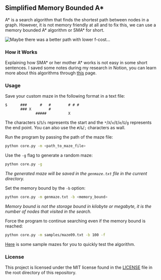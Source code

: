 ## Simplified Memory Bounded A*

A* is a search algorithm that finds the shortest path between nodes in a graph. However, it is not memory friendly at all and to fix this, we can use a memory bounded A* algorithm or SMA* for short.

![Maybe there was a better path with lower f-cost...](https://media.giphy.com/media/MRWCFJXVNyc8es2rHO/giphy.gif)

### How it Works

Explaining how SMA* or her mother A* works is not easy in some short sentences. I saved some notes during my research in Notion, you can learn more about this algorithms through [this](https://ejqfnptjmbdvhfm3645zsena4u5jma.notion.site/Simplified-Memory-Bounded-A-2d8676c053bb4540ae3618d3d1564b43) page.

### Usage

Save your custom maze in the following format in a text file:

```
$      ###      #   #        # # #
       ### X        #
              #####          X
```

The characters `$`/`S`/`s` represents the start and the `*`/`X`/`x`/`E`/`e`/`G`/`g` represents the end point. You can also use the `#`/`&`/`;` characters as wall.

Run the program by passing the path of the maze file:

```bash
python core.py -m <path_to_maze_file>
```

Use the `-g` flag to generate a random maze:

```bash
python core.py -g
```

<i>The generated maze will be saved in the `genmaze.txt` file in the current directory.</i>

Set the memory bound by the `-b` option:

```bash
python core.py -m genmaze.txt -b <memory_bound>
```

<i>Memory bound is not the storage bound in kilobyte or megabyte, it is the number of nodes that visited in the search.</i>

Force the program to continue searching even if the memory bound is reached:

```bash
python core.py -m samples/maze09.txt -b 100 -f
```

[Here](samples) is some sample mazes for you to quickly test the algorithm.

### License

This project is licensed under the MIT license found in the [LICENSE](LICENSE) file in the root directory of this repository.
